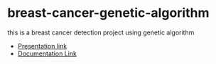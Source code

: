 # breast-cancer-genetic-algorithm
this is a breast cancer detection project using genetic algorithm

- [Presentation link](https://docs.google.com/presentation/d/1DBFUIY5xUvFCb2fE0lzaIImiN7FeSvyEO-zpxhlxkMU/edit?usp=sharing)
- [Documentation Link](https://docs.google.com/document/d/1or2P-2vO_f2HjEvvTG_4gximlp5lufa0/edit?usp=sharing)
